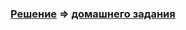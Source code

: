 ### [Решение](https://github.com/Cliffart44/Auto_hw_1.1.1/issues/1) => [домашнего задания](https://github.com/netology-code/aqa-homeworks/tree/aqa4/basics#%D0%B7%D0%B0%D0%B4%D0%B0%D1%87%D0%B0-2---junit5-%D0%B8-legacy-%D0%BD%D0%B5%D0%BE%D0%B1%D1%8F%D0%B7%D0%B0%D1%82%D0%B5%D0%BB%D1%8C%D0%BD%D0%BE)